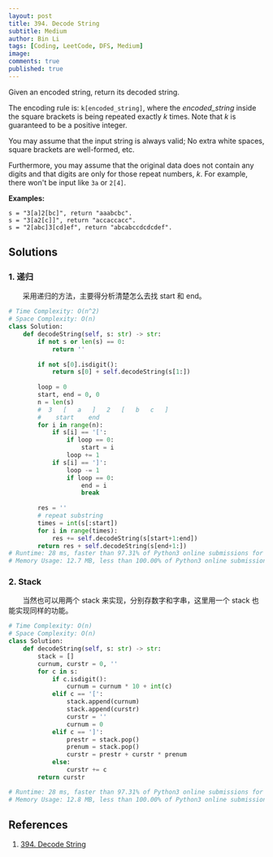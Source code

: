 ```yaml
---
layout: post
title: 394. Decode String
subtitle: Medium
author: Bin Li
tags: [Coding, LeetCode, DFS, Medium]
image: 
comments: true
published: true
---
```


Given an encoded string, return its decoded string.

The encoding rule is: `k[encoded_string]`, where the *encoded_string* inside the square brackets is being repeated exactly *k* times. Note that *k* is guaranteed to be a positive integer.

You may assume that the input string is always valid; No extra white spaces, square brackets are well-formed, etc.

Furthermore, you may assume that the original data does not contain any digits and that digits are only for those repeat numbers, *k*. For example, there won't be input like `3a` or `2[4]`.

**Examples:**

```
s = "3[a]2[bc]", return "aaabcbc".
s = "3[a2[c]]", return "accaccacc".
s = "2[abc]3[cd]ef", return "abcabccdcdcdef".
```

 

## Solutions

### 1. 递归
　　采用递归的方法，主要得分析清楚怎么去找 start 和 end。

```python
# Time Complexity: O(n^2)
# Space Complexity: O(n)
class Solution:
    def decodeString(self, s: str) -> str:
        if not s or len(s) == 0:
            return ''
        
        if not s[0].isdigit():
            return s[0] + self.decodeString(s[1:])
        
        loop = 0
        start, end = 0, 0
        n = len(s)
        #  3   [   a   ]   2   [   b   c   ]
        #    start    end
        for i in range(n):
            if s[i] == '[':
                if loop == 0:
                    start = i
                loop += 1
            if s[i] == ']':
                loop -= 1
                if loop == 0:
                    end = i
                    break
        
        res = ''
        # repeat substring
        times = int(s[:start])
        for i in range(times):
            res += self.decodeString(s[start+1:end])
        return res + self.decodeString(s[end+1:])
# Runtime: 28 ms, faster than 97.31% of Python3 online submissions for Decode String.
# Memory Usage: 12.7 MB, less than 100.00% of Python3 online submissions for Decode String.
```

### 2. Stack
　　当然也可以用两个 stack 来实现，分别存数字和字串，这里用一个 stack 也能实现同样的功能。
```python
# Time Complexity: O(n)
# Space Complexity: O(n)
class Solution:
    def decodeString(self, s: str) -> str:
        stack = []
        curnum, curstr = 0, ''
        for c in s:
            if c.isdigit():
                curnum = curnum * 10 + int(c)
            elif c == '[':
                stack.append(curnum)
                stack.append(curstr)
                curstr = ''
                curnum = 0
            elif c == ']':
                prestr = stack.pop()
                prenum = stack.pop()
                curstr = prestr + curstr * prenum
            else:
                curstr += c
        return curstr

# Runtime: 28 ms, faster than 97.31% of Python3 online submissions for Decode String.
# Memory Usage: 12.8 MB, less than 100.00% of Python3 online submissions for Decode String.
```

## References
1. [394. Decode String ](  https://leetcode.com/problems/decode-string/ )
